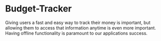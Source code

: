 # Budget-Tracker
Giving users a fast and easy way to track their money is important, but allowing them to access that information anytime is even more important. Having offline functionality is paramount to our applications success.
